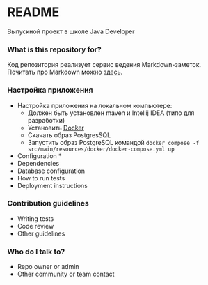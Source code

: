 # README #

Выпускной проект в школе Java Developer

### What is this repository for? ###

Код репозитория реализует сервис ведения Markdown-заметок. Почитать про Markdown можно [здесь](https://bitbucket.org/tutorials/markdowndemo).

### Настройка приложения ###

* Настройка приложения на локальном компьютере:
  * Должен быть установлен maven и Intellij IDEA (типо для разработки) 
  * Установить [Docker](https://www.docker.com/) 
  * Скачать образ PostgresSQL
  * Запустить образ PostgreSQL командой `docker compose -f src/main/resources/docker/docker-compose.yml up`
* Configuration
  * 
* Dependencies
* Database configuration
* How to run tests
* Deployment instructions

### Contribution guidelines ###

* Writing tests
* Code review
* Other guidelines

### Who do I talk to? ###

* Repo owner or admin
* Other community or team contact